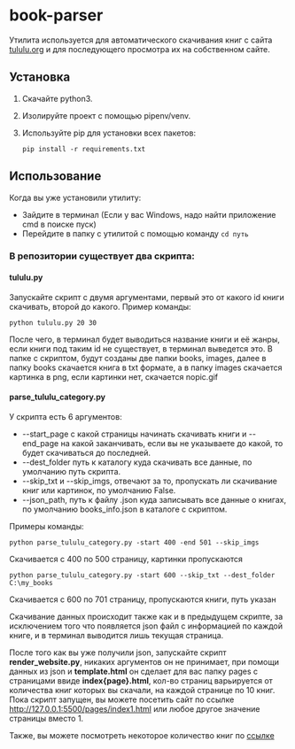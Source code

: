 # book-parser

Утилита используется для автоматического скачивания книг с сайта [tululu.org](https://tululu.org) и для последующего просмотра их на собственном сайте.

## Установка
1. Скачайте python3.
1. Изолируйте проект с помощью pipenv/venv.
1. Используйте pip для установки всех пакетов:

    ```pip install -r requirements.txt```

## Использование

Когда вы уже установили утилиту: 
* Зайдите в терминал (Если у вас Windows, надо найти приложение cmd в поиске пуск) 
* Перейдите в папку с утилитой с помощью команду `cd путь`
### В репозитории существует два скрипта:
 
#### tululu.py

Запускайте скрипт с двумя аргументами, первый это от какого id книги скачивать, второй до какого. Пример команды:
    
 ```python tululu.py 20 30```
    
После чего, в терминал будет выводиться название книги и её жанры, если книги под таким id не существует, в терминал выведется это. В папке с скриптом, будут созданы две папки books, images, далее в папку books скачается книга в txt формате, а в папку images скачается картинка в png, если картинки нет, скачается nopic.gif 
#### parse_tululu_category.py

У скрипта есть 6 аргументов:

* --start_page с какой страницы начинать скачивать книги и --end_page на какой заканчивать, если вы не указываете до какой, то будет скачиваться до последней. 
* --dest_folder путь к каталогу куда скачивать все данные, по умолчанию путь скрипта. 
* --skip_txt и --skip_imgs, отвечают за то, пропускать ли скачивание книг или картинок, по умолчанию False.
* --json_path, путь к файлу .json куда записывать все данные о книгах, по умолчанию books_info.json в каталоге с скриптом.

Примеры команды:
    
  ```python parse_tululu_category.py -start 400 -end 501 --skip_imgs```
    
Скачивается с 400 по 500 страницу, картинки пропускаются

 ```python parse_tululu_category.py -start 600 --skip_txt --dest_folder C:\my_books```
    
Скачивается с 600 по 701 страницу, пропускаются книги, путь указан

Скачивание данных происходит также как и в предыдущем скрипте, за исключением того что появляется json файл с информацией по каждой книге, и в терминал выводится лишь текущая страница.

После того как вы уже получили json, запускайте скрипт **render_website.py**, никаких аргументов он не принимает, при помощи данных из json и **template.html** он сделает для вас папку pages с страницами ввиде **index{page}.html**, кол-во страниц варьируется от количества книг которых вы скачали, на каждой странице по 10 книг. 
Пока скрипт запущен, вы можете посетить сайт по ссылке http://127.0.0.1:5500/pages/index1.html или любое другое значение страницы вместо 1. 

Также, вы можете посмотреть некоторое количество книг по [ссылке](https://ykyki4.github.io/book-parser/pages/index1.html)
